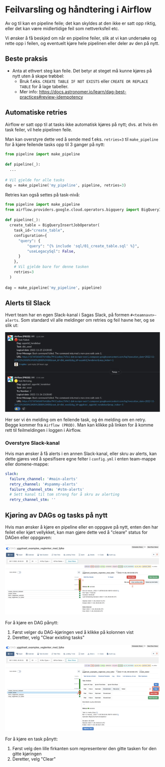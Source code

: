 # Feilvarsling og håndtering i Airflow

Av og til kan en pipeline feile; det kan skyldes at den ikke er satt opp riktig, eller det kan være midlertidige feil som nettverksfeil etc.

Vi ønsker å få beskjed om når en pipeline feiler, slik at vi kan undersøke og rette opp i feilen, og eventuelt kjøre hele pipelinen eller deler av den på nytt.

## Beste praksis

- Anta at ethvert steg kan feile. Det betyr at steget må kunne kjøres på nytt uten å skape trøbbel:
  - Bruk f.eks. `CREATE TABLE IF NOT EXISTS` eller `CREATE OR REPLACE TABLE` for å lage tabeller.
  - Mer info: https://docs.astronomer.io/learn/dag-best-practices#review-idempotency

## Automatiske retries

Airflow er satt opp til at tasks ikke automatisk kjøres på nytt; dvs. at hvis én task feiler, vil hele pipelinen feile.

Man kan overstyre dette ved å sende med f.eks. `retries=3` til `make_pipeline` for å kjøre feilende tasks opp til 3 ganger på nytt:

```python
from pipeline import make_pipeline

def pipeline(_):
  ...

# Vil gjelde for alle tasks
dag = make_pipeline('my_pipeline', pipeline, retries=3)
```

Retries kan også settes på task-nivå:

```python
from pipeline import make_pipeline
from airflow.providers.google.cloud.operators.bigquery import BigQueryInsertJobOperator

def pipeline(_):
  create_table = BigQueryInsertJobOperator(
    task_id="create_table",
    configuration={
      "query": {
          "query": "{% include 'sql/01_create_table.sql' %}",
          "useLegacySql": False,
      }
    },
    # Vil gjelde bare for denne tasken
    retries=3
  )

dag = make_pipeline('my_pipeline', pipeline)
```

## Alerts til Slack

Hvert team har en egen Slack-kanal i Sagas Slack, på formen `#<teamnavn>-alerts`. Som standard vil alle meldinger om retries og feil havne her, og se slik ut:

![Alerts til Slack](img/alerts_example.webp)

Her ser vi én melding om en feilende task, og én melding om en retry. Begge kommer fra `Airflow (PROD)`. Man kan klikke på linken for å komme rett til feilmeldingen i loggen i Airflow.

### Overstyre Slack-kanal

Hvis man ønsker å få alerts i en annen Slack-kanal, eller skru av alerts, kan dette gjøres ved å spesifisere egne felter i `config.yml` i enten team-mappe eller domene-mappe:

```yaml
slack:
  failure_channel: '#main-alerts'
  retry_channel: '#spammy-alerts'
  failure_channel_stm: '#stm-alerts'
  # Sett kanal til tom streng for å skru av alerting
  retry_channel_stm: ''
```

## Kjøring av DAGs og tasks på nytt

Hvis man ønsker å kjøre en pipeline eller en oppgave på nytt, enten den har feilet eller kjørt vellykket, kan man gjøre dette ved å "cleare" status for DAGen eller oppgaven:

![Kjøre en DAG pånytt](img/rerun_dag.webp)

For å kjøre en DAG pånytt:

1. Først velger du DAG-kjøringen ved å klikke på kolonnen vist
1. Deretter, velg "Clear existing tasks"

![Kjøre en task pånytt](img/rerun_task.webp)

For å kjøre en task pånytt:

1. Først velg den lille firkanten som representerer den gitte tasken for den gitte kjøringen
1. Deretter, velg "Clear"
